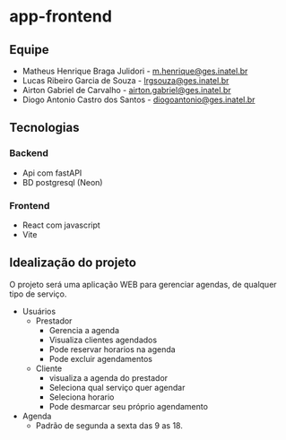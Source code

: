 # app-frontend

## Equipe
- Matheus Henrique Braga Julidori - m.henrique@ges.inatel.br
- Lucas Ribeiro Garcia de Souza - lrgsouza@ges.inatel.br
- Airton Gabriel de Carvalho - airton.gabriel@ges.inatel.br
- Diogo Antonio Castro dos Santos - diogoantonio@ges.inatel.br

## Tecnologias
### Backend
- Api com fastAPI
- BD postgresql (Neon)

### Frontend
- React com javascript
- Vite

## Idealização do projeto

O projeto será uma aplicação WEB para gerenciar agendas, de qualquer tipo de serviço.

- Usuários
    - Prestador
        - Gerencia a agenda
        - Visualiza clientes agendados
        - Pode reservar horarios na agenda
        - Pode excluir agendamentos
    - Cliente
        - visualiza a agenda do prestador
        - Seleciona qual serviço quer agendar
        - Seleciona horario
        - Pode desmarcar seu próprio agendamento
- Agenda
    - Padrão de segunda a sexta das 9 as 18.